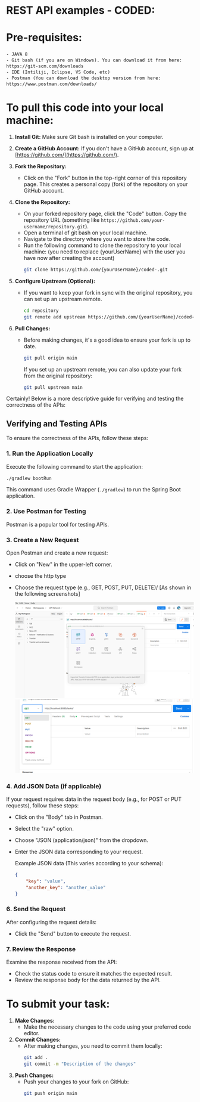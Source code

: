 # REST API examples - CODED:
# Pre-requisites:
    - JAVA 8 
    - Git bash (if you are on Windows). You can download it from here: https://git-scm.com/downloads
    - IDE (Intiliji, Eclipse, VS Code, etc)
    - Postman (You can download the desktop version from here: https://www.postman.com/downloads/

# To pull this code into your local machine: 
1. **Install Git:**
   Make sure Git bash is installed on your computer. 
2. **Create a GitHub Account:**
   If you don't have a GitHub account, sign up at [https://github.com/](https://github.com/).
3. **Fork the Repository:**
    - Click on the "Fork" button in the top-right corner of this repository page. This creates a personal copy (fork) of the repository on your GitHub account.
4. **Clone the Repository:**
    - On your forked repository page, click the "Code" button. Copy the repository URL (something like `https://github.com/your-username/repository.git`).
    - Open a terminal of git bash on your local machine.
    - Navigate to the directory where you want to store the code.
    - Run the following command to clone the repository to your local machine: (you need to replace {yourUserName} with the user you have now after creating the account)
      ```bash
      git clone https://github.com/{yourUserName}/coded-.git
      ```

3. **Configure Upstream (Optional):**
    - If you want to keep your fork in sync with the original repository, you can set up an upstream remote.
      ```bash
      cd repository
      git remote add upstream https://github.com/{yourUserName}/coded-.git
      ```

4. **Pull Changes:**
    - Before making changes, it's a good idea to ensure your fork is up to date.
      ```bash
      git pull origin main
      ```
      If you set up an upstream remote, you can also update your fork from the original repository:
      ```bash
      git pull upstream main
      ```

Certainly! Below is a more descriptive guide for verifying and testing the correctness of the APIs:

## Verifying and Testing APIs

To ensure the correctness of the APIs, follow these steps:

### 1. Run the Application Locally

Execute the following command to start the application:

```bash
./gradlew bootRun
```

This command uses Gradle Wrapper (`./gradlew`) to run the Spring Boot application.

### 2. Use Postman for Testing

Postman is a popular tool for testing APIs. 
### 3. Create a New Request

Open Postman and create a new request:

- Click on "New" in the upper-left corner.
- choose the http type
- Choose the request type (e.g., GET, POST, PUT, DELETE)/ [As shown in the following screenshots]

  ![Request Type](img.png)
  ![Request Type](img_1.png)

  
### 4. Add JSON Data (if applicable)

If your request requires data in the request body (e.g., for POST or PUT requests), follow these steps:

- Click on the "Body" tab in Postman.
- Select the "raw" option.
- Choose "JSON (application/json)" from the dropdown.
- Enter the JSON data corresponding to your request.

  Example JSON data (This varies according to your schema):
    ```json
    {
        "key": "value",
        "another_key": "another_value"
    }
    ```

### 6. Send the Request

After configuring the request details:

- Click the "Send" button to execute the request.

### 7. Review the Response

Examine the response received from the API:

- Check the status code to ensure it matches the expected result.
- Review the response body for the data returned by the API.


# To submit your task:
1. **Make Changes:**
    - Make the necessary changes to the code using your preferred code editor.
2.  **Commit Changes:**
    - After making changes, you need to commit them locally:
      ```bash
      git add .
      git commit -m "Description of the changes"
      ```
7. **Push Changes:**
    - Push your changes to your fork on GitHub:
      ```bash
      git push origin main
      ```
